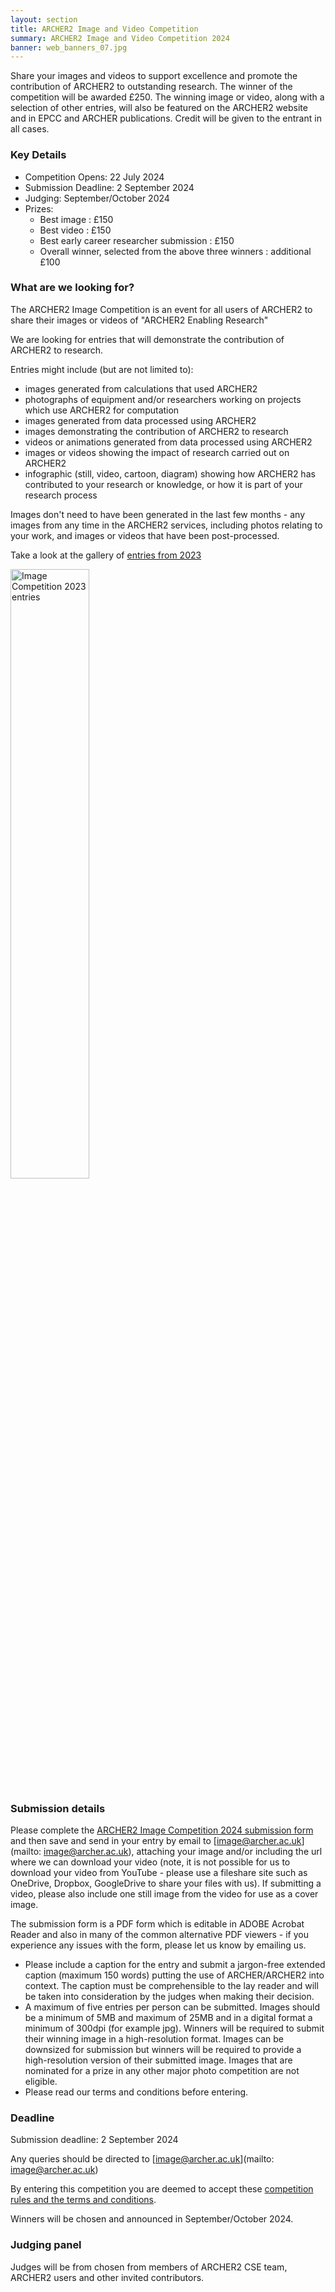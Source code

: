 ```yaml
---
layout: section
title: ARCHER2 Image and Video Competition
summary: ARCHER2 Image and Video Competition 2024
banner: web_banners_07.jpg
---
```



Share your images and videos to support excellence and promote the contribution of ARCHER2 to outstanding research.
The winner of the competition will be awarded £250.
The winning image or video, along with a selection of other entries, will also be featured on the ARCHER2 website and in EPCC and ARCHER publications. Credit will be given to the entrant in all cases.

### Key Details 

- Competition Opens: 22 July 2024
- Submission Deadline: 2 September 2024
- Judging: September/October 2024
- Prizes:
    - Best image : £150
    - Best video : £150
    - Best early career researcher submission : £150
    - Overall winner, selected from the above three winners : additional £100

### What are we looking for?

The ARCHER2 Image Competition is an event for all users of ARCHER2 to share their images or videos of "ARCHER2 Enabling Research"

We are looking for entries that will demonstrate the contribution of ARCHER2 to research.

Entries might include (but are not limited to):

-    images generated from calculations that used ARCHER2
-    photographs of equipment and/or researchers working on projects which use ARCHER2 for computation
-    images generated from data processed using ARCHER2
-    images demonstrating the contribution of ARCHER2 to research
-    videos or animations generated from data processed using ARCHER2
-    images or videos showing the impact of research carried out on ARCHER2
-    infographic (still, video, cartoon, diagram) showing how ARCHER2 has contributed to your research or knowledge, or how it is part of your research process

Images don't need to have been generated in the last few months - any images from any time in the ARCHER2 services, including photos relating to your work, and images or videos that have been post-processed.

Take a look at the gallery of [entries from 2023](https://www.archer2.ac.uk/about/gallery/2023-image-comp/) 

<img src="{{ site.baseurl }}/community/image-comp/ImageComp2023.gif" alt="Image Competition 2023 entries" title="Image Competition 2023 entries" style="width: 50%" />







### Submission details

Please complete the [ARCHER2 Image Competition 2024 submission form](ARCHER2_Image_Competition_2024_-_submission_form.pdf) and then save and send in your entry by email to [image@archer.ac.uk](mailto: image@archer.ac.uk), attaching your image and/or including the url where we can download your video (note, it is not possible for us to download your video from YouTube - please use a fileshare site such as OneDrive, Dropbox, GoogleDrive to share your files with us). If submitting a video, please also include one still image from the video for use as a cover image.

The submission form is a PDF form which is editable in ADOBE Acrobat Reader and also in many of the common alternative PDF viewers - if you experience any issues with the form, please let us know by emailing us.

-    Please include a caption for the entry and submit a jargon-free extended caption (maximum 150 words) putting the use of ARCHER/ARCHER2 into context. The caption must be comprehensible to the lay reader and will be taken into consideration by the judges when making their decision.
-    A maximum of five entries per person can be submitted. Images should be a minimum of 5MB and maximum of 25MB and in a digital format a minimum of 300dpi (for example jpg). Winners will be required to submit their winning image in a high-resolution format. Images can be downsized for submission but winners will be required to provide a high-resolution version of their submitted image. Images that are nominated for a prize in any other major photo competition are not eligible.
-    Please read our terms and conditions before entering.

### Deadline

Submission deadline: 2 September 2024

Any queries should be directed to [image@archer.ac.uk](mailto: image@archer.ac.uk)

By entering this competition you are deemed to accept these [competition rules and the terms and conditions](image-comp-t-and-c).

Winners will be chosen and announced in September/October 2024.

### Judging panel

Judges will be from chosen from members of ARCHER2 CSE team, ARCHER2 users and other invited contributors.